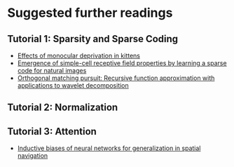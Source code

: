 # Suggested further readings 

## Tutorial 1: Sparsity and Sparse Coding

- [Effects of monocular deprivation in kittens](http://hubel.med.harvard.edu/papers/HubelWiesel1964NaunynSchmiedebergsArchExpPatholPharmakol.pdf)
- [Emergence of simple-cell receptive field properties by learning a sparse code for natural images](https://www.nature.com/articles/381607a0)
- [Orthogonal matching pursuit: Recursive function approximation with applications to wavelet decomposition](https://www.khoury.northeastern.edu/home/eelhami/courses/EE290A/OMP_Krishnaprasad.pdf)

## Tutorial 2: Normalization


## Tutorial 3: Attention

- [Inductive biases of neural networks for generalization in spatial navigation](https://www.biorxiv.org/content/10.1101/2022.12.07.519515v1)